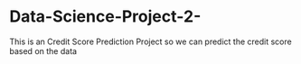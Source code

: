 # Data-Science-Project-2-
This is an Credit Score Prediction Project so we can predict the credit score based on the data 
